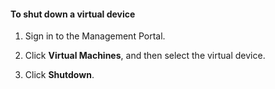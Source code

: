 #### <a name="to-shut-down-a-virtual-device"></a>To shut down a virtual device

1. Sign in to the Management Portal.

2. Click **Virtual Machines**, and then select the virtual device.

3. Click **Shutdown**.


<!--HONumber=Oct16_HO2-->


